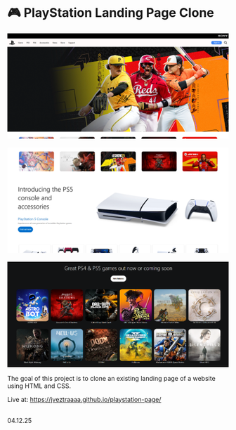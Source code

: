 # 🎮 PlayStation Landing Page Clone

![Landing Page Preview](images/preview.png) <br><br>
![Landing Page Preview](images/preview2.png) <br><br>
![Landing Page Preview](images/preview3.png)

The goal of this project is to clone an existing landing page of a website using HTML and CSS. <br>

Live at: https://jveztraaaa.github.io/playstation-page/
<br><br>

04.12.25
